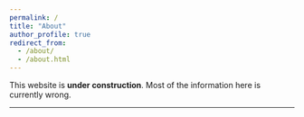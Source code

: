 ```yaml
---
permalink: /
title: "About"
author_profile: true
redirect_from: 
  - /about/
  - /about.html
---
```


This website is **under construction**. Most of the information here is currently wrong.

---
